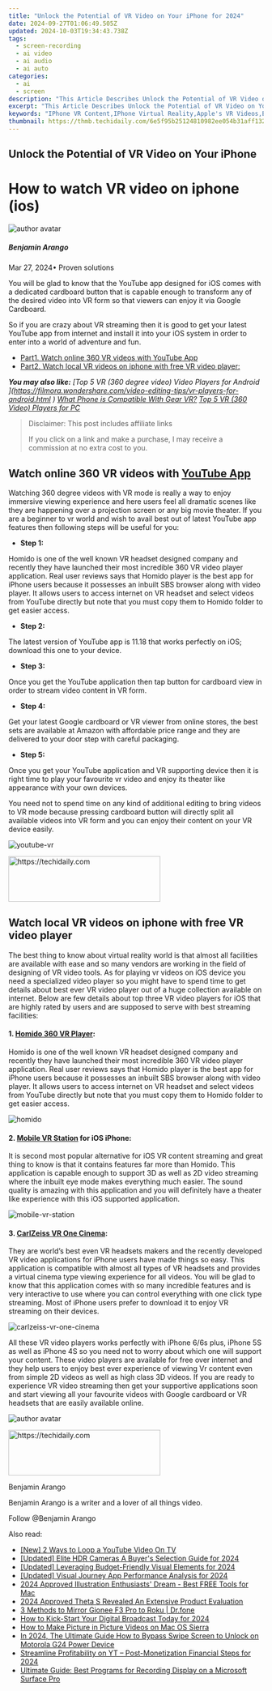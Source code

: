 ```yaml
---
title: "Unlock the Potential of VR Video on Your iPhone for 2024"
date: 2024-09-27T01:06:49.505Z
updated: 2024-10-03T19:34:43.738Z
tags: 
  - screen-recording
  - ai video
  - ai audio
  - ai auto
categories: 
  - ai
  - screen
description: "This Article Describes Unlock the Potential of VR Video on Your iPhone for 2024"
excerpt: "This Article Describes Unlock the Potential of VR Video on Your iPhone for 2024"
keywords: "IPhone VR Content,IPhone Virtual Reality,Apple's VR Videos,Enhance iPhone with VR,IPhone VR Experience,Mobile VR on iPhone,IPhone VR Video Growth"
thumbnail: https://thmb.techidaily.com/6e5f95b25124810982ee054b31aff132061c491b9479b9ba216941d7d9600153.jpg
---
```


## Unlock the Potential of VR Video on Your iPhone

# How to watch VR video on iphone (ios)

![author avatar](https://images.wondershare.com/filmora/article-images/benjamin-arango-author.jpg)

##### Benjamin Arango

 Mar 27, 2024• Proven solutions

 You will be glad to know that the YouTube app designed for iOS comes with a dedicated cardboard button that is capable enough to transform any of the desired video into VR form so that viewers can enjoy it via Google Cardboard.

 So if you are crazy about VR streaming then it is good to get your latest YouTube app from internet and install it into your iOS system in order to enter into a world of adventure and fun.

* [Part1\. Watch online 360 VR videos with YouTube App](#part1)
* [Part2\. Watch local VR videos on iphone with free VR video player:](#part2)
  
 **_You may also like:_**
_[Top 5 VR (360 degree video) Video Players for Android ](<https://filmora.wondershare.com/video-editing-tips/vr-players-for-android.html>_
 _)_
_[What Phone is Compatible With Gear VR?](https://tools.techidaily.com/wondershare/filmora/download/)_
_[Top 5 VR (360 Video) Players for PC]( https://filmora.wondershare.com/video-editing-tips/vr-players-for-pc.html )_

>  Disclaimer: This post includes affiliate links
>
>  If you click on a link and make a purchase, I may receive a commission at no extra cost to you.
>

## Watch online 360 VR videos with [YouTube App](https://itunes.apple.com/cn/app/vr-video-360/id1114495178?mt=8  )

 Watching 360 degree videos with VR mode is really a way to enjoy immersive viewing experience and here users feel all dramatic scenes like they are happening over a projection screen or any big movie theater. If you are a beginner to vr world and wish to avail best out of latest YouTube app features then following steps will be useful for you:

* **Step 1:**

 Homido is one of the well known VR headset designed company and recently they have launched their most incredible 360 VR video player application. Real user reviews says that Homido player is the best app for iPhone users because it possesses an inbuilt SBS browser along with video player. It allows users to access internet on VR headset and select videos from YouTube directly but note that you must copy them to Homido folder to get easier access.

* **Step 2:**

 The latest version of YouTube app is 11.18 that works perfectly on iOS; download this one to your device.

* **Step 3:**

 Once you get the YouTube application then tap button for cardboard view in order to stream video content in VR form.

* **Step 4:**

 Get your latest Google cardboard or VR viewer from online stores, the best sets are available at Amazon with affordable price range and they are delivered to your door step with careful packaging.

* **Step 5:**

 Once you get your YouTube application and VR supporting device then it is right time to play your favourite vr video and enjoy its theater like appearance with your own devices.

 You need not to spend time on any kind of additional editing to bring videos to VR mode because pressing cardboard button will directly split all available videos into VR form and you can enjoy their content on your VR device easily.

![youtube-vr](https://images.wondershare.com/filmora/resource/youtube-vr.jpg
  )

<!-- affiliate ads begin -->
<a href="https://aligracehair.sjv.io/c/5597632/2135355/19272" target="_top" id="2135355">
  <img src="//a.impactradius-go.com/display-ad/19272-2135355" border="0" alt="https://techidaily.com" width="300" height="90"/>
</a>
<img height="0" width="0" src="https://aligracehair.sjv.io/i/5597632/2135355/19272" style="position:absolute;visibility:hidden;" border="0" />
<!-- affiliate ads end -->

## Watch local VR videos on iphone with free VR video player

 The best thing to know about virtual reality world is that almost all facilities are available with ease and so many vendors are working in the field of designing of VR video tools. As for playing vr videos on iOS device you need a specialized video player so you might have to spend time to get details about best ever VR video player out of a huge collection available on internet. Below are few details about top three VR video players for iOS that are highly rated by users and are supposed to serve with best streaming facilities:

#### **1\. [Homido 360 VR Player]( https://itunes.apple.com/cn/app/homido-360-vr-player/id909196467?mt=8 ):**

 Homido is one of the well known VR headset designed company and recently they have launched their most incredible 360 VR video player application. Real user reviews says that Homido player is the best app for iPhone users because it possesses an inbuilt SBS browser along with video player. It allows users to access internet on VR headset and select videos from YouTube directly but note that you must copy them to Homido folder to get easier access.

![homido](https://images.wondershare.com/filmora/resource/homido.jpg
  )

#### **2\. [Mobile VR Station]( https://itunes.apple.com/cn/app/mobile-vr-station/id959820493?mt=8 ) for iOS iPhone:**

 It is second most popular alternative for iOS VR content streaming and great thing to know is that it contains features far more than Homido. This application is capable enough to support 3D as well as 2D video streaming where the inbuilt eye mode makes everything much easier. The sound quality is amazing with this application and you will definitely have a theater like experience with this iOS supported application.

![mobile-vr-station]( https://images.wondershare.com/filmora/resource/mobile-vr-station.jpg
 )

#### **3\. [CarlZeiss VR One Cinema](https://itunes.apple.com/cn/app/vr-one-cinema/id945065060?mt=8  ):**

 They are world’s best even VR headsets makers and the recently developed VR video applications for iPhone users have made things so easy. This application is compatible with almost all types of VR headsets and provides a virtual cinema type viewing experience for all videos. You will be glad to know that this application comes with so many incredible features and is very interactive to use where you can control everything with one click type streaming. Most of iPhone users prefer to download it to enjoy VR streaming on their devices.

![carlzeiss-vr-one-cinema](https://images.wondershare.com/filmora/resource/carlzeiss-vr-one-cinema.jpg
  )

 All these VR video players works perfectly with iPhone 6/6s plus, iPhone 5S as well as iPhone 4S so you need not to worry about which one will support your content. These video players are available for free over internet and they help users to enjoy best ever experience of viewing Vr content even from simple 2D videos as well as high class 3D videos. If you are ready to experience VR video streaming then get your supportive applications soon and start viewing all your favourite videos with Google cardboard or VR headsets that are easily available online.

![author avatar](https://images.wondershare.com/filmora/article-images/benjamin-arango-author.jpg)

<!-- affiliate ads begin -->
<a href="https://aligracehair.sjv.io/c/5597632/1997657/19272" target="_top" id="1997657">
  <img src="//a.impactradius-go.com/display-ad/19272-1997657" border="0" alt="https://techidaily.com" width="300" height="90"/>
</a>
<img height="0" width="0" src="https://aligracehair.sjv.io/i/5597632/1997657/19272" style="position:absolute;visibility:hidden;" border="0" />
<!-- affiliate ads end -->

Benjamin Arango

Benjamin Arango is a writer and a lover of all things video.

Follow @Benjamin Arango


<ins class="adsbygoogle"
     style="display:block"
     data-ad-format="autorelaxed"
     data-ad-client="ca-pub-7571918770474297"
     data-ad-slot="1223367746"></ins>



<ins class="adsbygoogle"
     style="display:block"
     data-ad-client="ca-pub-7571918770474297"
     data-ad-slot="8358498916"
     data-ad-format="auto"
     data-full-width-responsive="true"></ins>


<span class="atpl-alsoreadstyle">Also read:</span>
<div><ul>
<li><a href="https://youtube-help.techidaily.com/new-2-ways-to-loop-a-youtube-video-on-tv/"><u>[New] 2 Ways to Loop a YouTube Video On TV</u></a></li>
<li><a href="https://fox-boxes.techidaily.com/updated-elite-hdr-cameras-a-buyers-selection-guide-for-2024/"><u>[Updated] Elite HDR Cameras A Buyer's Selection Guide for 2024</u></a></li>
<li><a href="https://article-helps.techidaily.com/updated-leveraging-budget-friendly-visual-elements-for-2024/"><u>[Updated] Leveraging Budget-Friendly Visual Elements for 2024</u></a></li>
<li><a href="https://fox-boxes.techidaily.com/updated-visual-journey-app-performance-analysis-for-2024/"><u>[Updated] Visual Journey App Performance Analysis for 2024</u></a></li>
<li><a href="https://article-files.techidaily.com/2024-approved-illustration-enthusiasts-dream-best-free-tools-for-mac/"><u>2024 Approved Illustration Enthusiasts' Dream - Best FREE Tools for Mac</u></a></li>
<li><a href="https://fox-boxes.techidaily.com/2024-approved-theta-s-revealed-an-extensive-product-evaluation/"><u>2024 Approved Theta S Revealed An Extensive Product Evaluation</u></a></li>
<li><a href="https://screen-mirror.techidaily.com/3-methods-to-mirror-gionee-f3-pro-to-roku-drfone-by-drfone-android/"><u>3 Methods to Mirror Gionee F3 Pro to Roku | Dr.fone</u></a></li>
<li><a href="https://some-knowledge.techidaily.com/how-to-kick-start-your-digital-broadcast-today-for-2024/"><u>How to Kick-Start Your Digital Broadcast Today for 2024</u></a></li>
<li><a href="https://fox-boxes.techidaily.com/how-to-make-picture-in-picture-videos-on-mac-os-sierra/"><u>How to Make Picture in Picture Videos on Mac OS Sierra</u></a></li>
<li><a href="https://easy-unlock-android.techidaily.com/in-2024-the-ultimate-guide-how-to-bypass-swipe-screen-to-unlock-on-motorola-g24-power-device-by-drfone-android/"><u>In 2024, The Ultimate Guide How to Bypass Swipe Screen to Unlock on Motorola G24 Power Device</u></a></li>
<li><a href="https://facebook-video-share.techidaily.com/streamline-profitability-on-yt-post-monetization-financial-steps-for-2024/"><u>Streamline Profitability on YT – Post-Monetization Financial Steps for 2024</u></a></li>
<li><a href="https://win-studio.techidaily.com/ultimate-guide-best-programs-for-recording-display-on-a-microsoft-surface-pro/"><u>Ultimate Guide: Best Programs for Recording Display on a Microsoft Surface Pro</u></a></li>
</ul></div>

